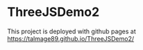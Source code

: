 # ThreeJSDemo2

This project is deployed with github pages at https://talmage89.github.io/ThreeJSDemo2/
